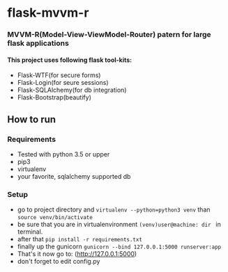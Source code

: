 # flask-mvvm-r
### MVVM-R(Model-View-ViewModel-Router) patern for large flask applications
#### This project uses following flask tool-kits:
- Flask-WTF(for secure forms)
- Flask-Login(for seure sessions)
- Flask-SQLAlchemy(for db integration)
- Flask-Bootstrap(beautify)

## How to run

### Requirements
- Tested with python 3.5 or upper
- pip3
- virtualenv
- your favorite, sqlalchemy supported db

### Setup

- go to project directory and ``` virtualenv --python=python3 venv ``` than ```source venv/bin/activate```
- be sure that you are in virtualenvironment ```(venv)user@machine: dir ``` in terminal.
- after that ```pip install -r requirements.txt``` 
- finally up the gunicorn ```gunicorn --bind 127.0.0.1:5000 runserver:app```
- That's it now go to: (http://127.0.0.1:5000)
- don't forget to edit config.py
